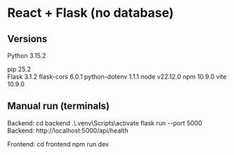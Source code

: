 # React + Flask (no database)

## Versions
Python 3.15.2


pip 25.2<br>
Flask 3.1.2
flask-cors 6.0.1
python-dotenv 1.1.1
node v22.12.0
npm 10.9.0
vite 10.9.0


## Manual run (terminals)
Backend: 
  cd backend
  .\\.venv\\Scripts\\activate
  flask run --port 5000
  Backend:  http://localhost:5000/api/health

Frontend:
  cd frontend
  npm run dev
